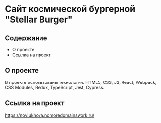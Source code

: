 # Сайт космической бургерной "Stellar Burger"

## Содержание

- О проекте
- Ссылка на проект

## О проекте

В проекте использованы технологии: HTML5, CSS, JS, React, Webpack, CSS Modules, Redux, TypeScript, Jest, Cypress.

## Ссылка на проект

https://noviukhova.nomoredomainswork.ru/
